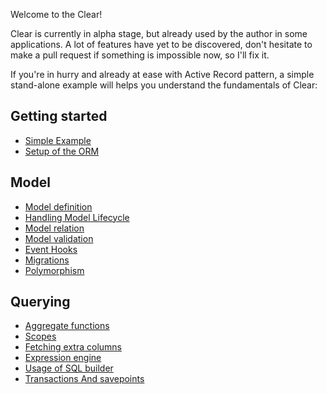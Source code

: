 Welcome to the Clear!

Clear is currently in alpha stage, but already used by the author in some applications.
A lot of features have yet to be discovered, don't hesitate to make a pull request if something is impossible now, so I'll fix it.

If you're in hurry and already at ease with Active Record pattern, a simple stand-alone example will helps you understand the fundamentals of Clear:


## Getting started

- [Simple Example](BasicExample.md)
- [Setup of the ORM](Setup.md)

## Model

- [Model definition](model/Definition.md)
- [Handling Model Lifecycle](model/Lifecycle.md)
- [Model relation](model/Relation.md)
- [Model validation](model/Validation.md)
- [Event Hooks](model/Hooks.md)
- [Migrations](migration/Migration.md)
- [Polymorphism](model/Polymorphism.md)

## Querying

- [Aggregate functions](querying/Aggregate.md)
- [Scopes](querying/Scopes.md)
- [Fetching extra columns](querying/ExtraColumns.md)
- [Expression engine](querying/ExpressionEngine.md)
- [Usage of SQL builder](querying/RequestBuilding.md)
- [Transactions And savepoints](querying/Transaction.md)

